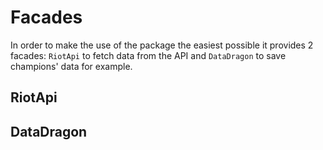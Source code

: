 # Facades

In order to make the use of the package the easiest possible it provides 2 facades: `RiotApi` to fetch data from the API and `DataDragon` to save champions' data for example. 

## RiotApi

## DataDragon